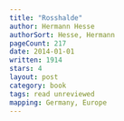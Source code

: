 ```yaml
---
title: "Rosshalde"
author: Hermann Hesse
authorSort: Hesse, Hermann
pageCount: 217
date: 2014-01-01
written: 1914
stars: 4
layout: post
category: book
tags: read unreviewed
mapping: Germany, Europe
---
```

